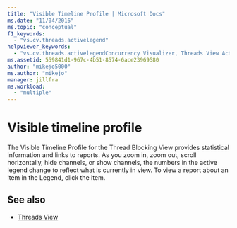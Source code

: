 ```yaml
---
title: "Visible Timeline Profile | Microsoft Docs"
ms.date: "11/04/2016"
ms.topic: "conceptual"
f1_keywords:
  - "vs.cv.threads.activelegend"
helpviewer_keywords:
  - "vs.cv.threads.activelegendConcurrency Visualizer, Threads View Active Legend"
ms.assetid: 559841d1-967c-4b51-8574-6ace23969580
author: "mikejo5000"
ms.author: "mikejo"
manager: jillfra
ms.workload:
  - "multiple"
---
```

# Visible timeline profile
The Visible Timeline Profile for the Thread Blocking View provides statistical information and links to reports. As you zoom in, zoom out, scroll horizontally, hide channels, or show channels, the numbers in the active legend change to reflect what is currently in view. To view a report about an item in the Legend, click the item.

## See also
- [Threads View](../profiling/threads-view-parallel-performance.md)